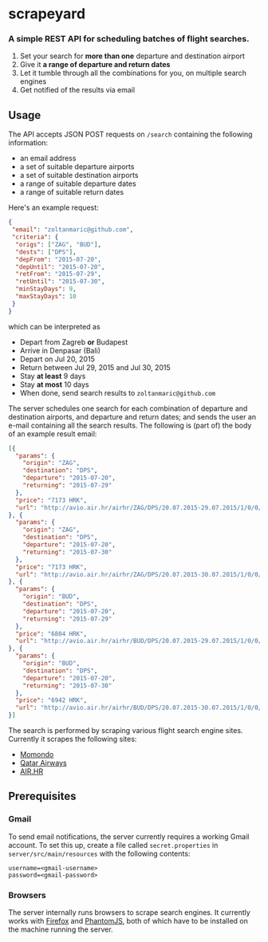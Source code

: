 # scrapeyard
### A simple REST API for scheduling batches of flight searches.

1. Set your search for **more than one** departure and destination airport
2. Give it **a range of departure and return dates**
3. Let it tumble through all the combinations for you, on multiple search engines
4. Get notified of the results via email

## Usage

The API accepts JSON POST requests on `/search` containing the following information:

* an email address
* a set of suitable departure airports
* a set of suitable destination airports
* a range of suitable departure dates
* a range of suitable return dates

Here's an example request:

```json
{
 "email": "zoltanmaric@github.com",
 "criteria": {
  "origs": ["ZAG", "BUD"],
  "dests": ["DPS"],
  "depFrom": "2015-07-20",
  "depUntil": "2015-07-20",
  "retFrom": "2015-07-29",
  "retUntil": "2015-07-30",
  "minStayDays": 9,
  "maxStayDays": 10
 }
}
```

which can be interpreted as

* Depart from Zagreb **or** Budapest
* Arrive in Denpasar (Bali)
* Depart on Jul 20, 2015
* Return between Jul 29, 2015 and Jul 30, 2015
* Stay **at least** 9 days
* Stay **at most** 10 days
* When done, send search results to `zoltanmaric@github.com`

The server schedules one search for each combination of departure and destination airports, and departure and return dates; and sends the user an e-mail containing all the search results.
The following is (part of) the body of an example result email:

```json
[{
  "params": {
    "origin": "ZAG",
    "destination": "DPS",
    "departure": "2015-07-20",
    "returning": "2015-07-29"
  },
  "price": "7173 HRK",
  "url": "http://avio.air.hr/airhr/ZAG/DPS/20.07.2015-29.07.2015/1/0/0/rt"
}, {
  "params": {
    "origin": "ZAG",
    "destination": "DPS",
    "departure": "2015-07-20",
    "returning": "2015-07-30"
  },
  "price": "7173 HRK",
  "url": "http://avio.air.hr/airhr/ZAG/DPS/20.07.2015-30.07.2015/1/0/0/rt"
}, {
  "params": {
    "origin": "BUD",
    "destination": "DPS",
    "departure": "2015-07-20",
    "returning": "2015-07-29"
  },
  "price": "6804 HRK",
  "url": "http://avio.air.hr/airhr/BUD/DPS/20.07.2015-29.07.2015/1/0/0/rt"
}, {
  "params": {
    "origin": "BUD",
    "destination": "DPS",
    "departure": "2015-07-20",
    "returning": "2015-07-30"
  },
  "price": "6942 HRK",
  "url": "http://avio.air.hr/airhr/BUD/DPS/20.07.2015-30.07.2015/1/0/0/rt"
}]
```

The search is performed by scraping various flight search engine sites. Currently it scrapes the following sites:

* [Momondo](http://momondo.com)
* [Qatar Airways](http://qatarairways.com)
* [AIR.HR](http://air.hr)

## Prerequisites

### Gmail

To send email notifications, the server currently requires a working Gmail account. To set this up, create a file called `secret.properties` in `server/src/main/resources` with the following contents:

```properties
username=<gmail-username>
password=<gmail-password>
```

### Browsers

The server internally runs browsers to scrape search engines. It currently works with [Firefox](https://www.mozilla.org/en-US/firefox/new/) and [PhantomJS](http://phantomjs.org/download.html), both of which have to be installed on the machine running the server.
